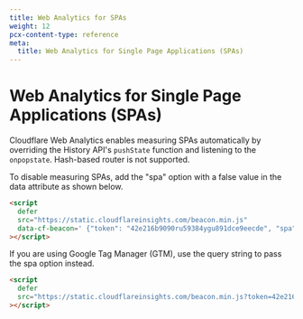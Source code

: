 ```yaml
---
title: Web Analytics for SPAs
weight: 12
pcx-content-type: reference
meta:
  title: Web Analytics for Single Page Applications (SPAs)
---
```


# Web Analytics for Single Page Applications (SPAs)

Cloudflare Web Analytics enables measuring SPAs automatically by overriding the History API's `pushState` function and listening to the `onpopstate`. Hash-based router is not supported.

To disable measuring SPAs, add the "spa" option with a false value in the data attribute as shown below.

```html
<script
  defer
  src="https://static.cloudflareinsights.com/beacon.min.js"
  data-cf-beacon=' {"token": "42e216b9090ru59384ygu891dce9eecde", "spa": false} '
></script>
```

If you are using Google Tag Manager (GTM), use the query string to pass the spa option instead.

```html
<script
  defer
  src="https://static.cloudflareinsights.com/beacon.min.js?token=42e216b9090ru59384ygu891dce9eecde&spa=false"
></script>
```
